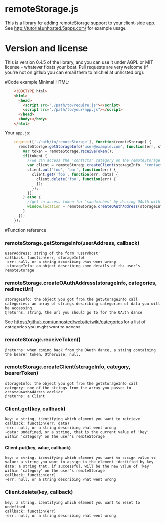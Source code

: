 # remoteStorage.js
This is a library for adding remoteStorage support to your client-side app. See http://tutorial.unhosted.5apps.com/ for example usage.

# Version and license
This is version 0.4.5 of the library, and you can use it under AGPL or MIT license - whatever floats your boat. Pull requests are very welcome (if you're not on github you can email them to michiel at unhosted.org).

#Code example
Minimal HTML:

```html
    <!DOCTYPE html>
    <html>
      <head>
        <script src="./path/to/require.js"></script>
        <script src="./path/to/your/app.js"></script>
      </head>
      <body></body>
    </html>
```

Your `app.js`:

```js
    require(['./path/to/remoteStorage'], function(remoteStorage) {
      remoteStorage.getStorageInfo('user@example.com', function(err, storageInfo) {
        var token = remoteStorage.receiveToken();
        if(token) {
          //we can access the 'contacts' category on the remoteStorage of user@example.com:
          var client = remoteStorage.createClient(storageInfo, 'contacts', bearerToken);
          client.put('foo', 'bar', function(err) {
            client.get('foo', function(err, data) {
              client.delete('foo', function(err) {
              });
            });
          });
        } else {
          //get an access token for 'sandwiches' by dancing OAuth with the remoteStorage of user@example.com:
          window.location = remoteStorage.createOAuthAddress(storageInfo, ['contacts'], window.location.href);
        }
      });
    });
```

#Function reference
### remoteStorage.getStorageInfo(userAddress, callback)

    userAddress: string of the form 'user@host'
    callback: function(err, storageInfo)
    -err: null, or a string describing what went wrong
    -storageInfo: an object describing some details of the user's remoteStorage

### remoteStorage.createOAuthAddress(storageInfo, categories, redirectUri)

    storageInfo: the object you got from the getStorageInfo call
    categories: an array of strings describing categories of data you will be accessing.
    @returns: string, the url you should go to for the OAuth dance
See https://github.com/unhosted/website/wiki/categories for a list of categories you might want to access.

### remoteStorage.receiveToken()

    @returns: when coming back from the OAuth dance, a string containing the bearer token. Otherwise, null.

### remoteStorage.createClient(storageInfo, category, bearerToken)

    storageInfo: the object you got from the getStorageInfo call
    category: one of the strings from the array you passed to createOAuthAddress earlier
    @returns: a Client

### Client.get(key, callback)
    
    key: a string, identifying which element you want to retrieve
    callback: function(err, data)
    -err: null, or a string describing what went wrong
    -data: undefined, or a string, that is the current value of 'key' within 'category' on the user's remoteStorage

#### Client.put(key, value, callback)

    key: a string, identifying which element you want to assign value to
    value: a string you want to assign to the element identified by key
    data: a string that, if successful, will be the new value of 'key' within 'category' on the user's remoteStorage
    callback: function(err)
    -err: null, or a string describing what went wrong

### Client.delete(key, callback)

    key: a string, identifying which element you want to reset to undefined
    callback: function(err)
    -err: null, or a string describing what went wrong
